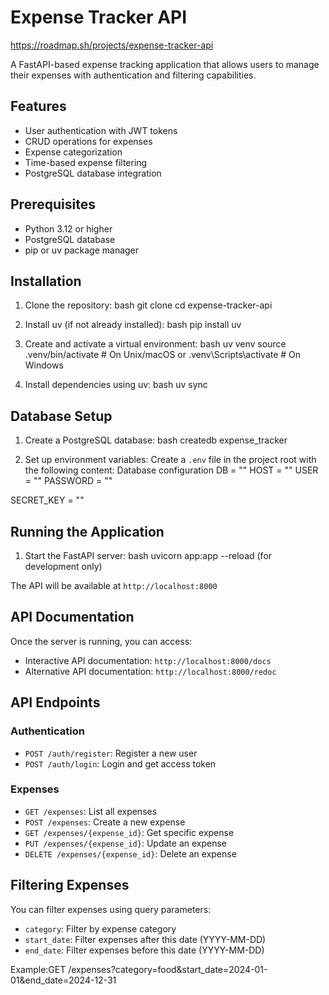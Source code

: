 # Expense Tracker API
https://roadmap.sh/projects/expense-tracker-api

A FastAPI-based expense tracking application that allows users to manage their expenses with authentication and filtering capabilities.

## Features

- User authentication with JWT tokens
- CRUD operations for expenses
- Expense categorization
- Time-based expense filtering
- PostgreSQL database integration

## Prerequisites

- Python 3.12 or higher
- PostgreSQL database
- pip or uv package manager

## Installation

1. Clone the repository:
bash
git clone <repository-url>
cd expense-tracker-api

2. Install uv (if not already installed):
bash
pip install uv

3. Create and activate a virtual environment:
bash
uv venv
source .venv/bin/activate # On Unix/macOS
or
.venv\Scripts\activate # On Windows

4. Install dependencies using uv:
bash
uv sync


## Database Setup

1. Create a PostgreSQL database:
bash
createdb expense_tracker


2. Set up environment variables:
Create a `.env` file in the project root with the following content:
Database configuration
DB = ""
HOST = ""
USER = ""
PASSWORD = ""

SECRET_KEY = ""

## Running the Application

1. Start the FastAPI server:
bash
uvicorn app:app --reload (for development only)


The API will be available at `http://localhost:8000`

## API Documentation

Once the server is running, you can access:
- Interactive API documentation: `http://localhost:8000/docs`
- Alternative API documentation: `http://localhost:8000/redoc`

## API Endpoints

### Authentication
- `POST /auth/register`: Register a new user
- `POST /auth/login`: Login and get access token

### Expenses
- `GET /expenses`: List all expenses
- `POST /expenses`: Create a new expense
- `GET /expenses/{expense_id}`: Get specific expense
- `PUT /expenses/{expense_id}`: Update an expense
- `DELETE /expenses/{expense_id}`: Delete an expense

## Filtering Expenses

You can filter expenses using query parameters:
- `category`: Filter by expense category
- `start_date`: Filter expenses after this date (YYYY-MM-DD)
- `end_date`: Filter expenses before this date (YYYY-MM-DD)

Example:GET /expenses?category=food&start_date=2024-01-01&end_date=2024-12-31
